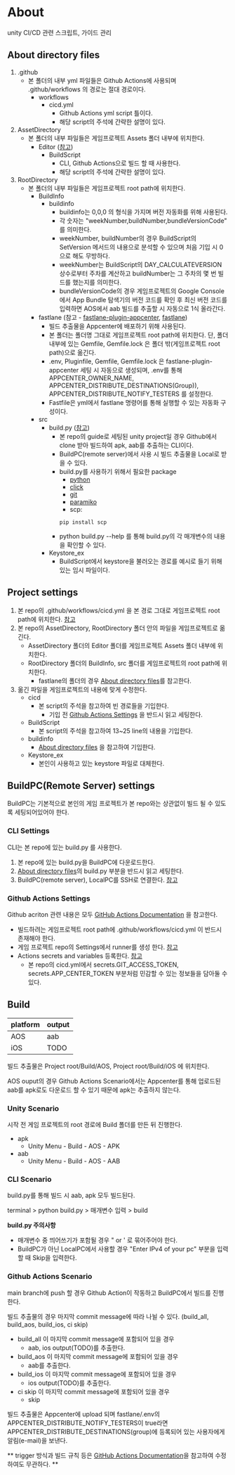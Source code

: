 # About

unity CI/CD 관련 스크립트, 가이드 관리

## About directory files

1. .github
   - 본 폴더의 내부 yml 파일들은 Github Actions에 사용되며 .github/workflows 의 경로는 절대 경로이다.
     - workflows
       - cicd.yml
         - Github Actions yml script 틀이다.
         - 해당 script의 주석에 간략한 설명이 있다.
2. AssetDirectory
   - 본 폴더의 내부 파일들은 게임프로젝트 Assets 폴더 내부에 위치한다.
     - Editor ([참고](https://docs.unity3d.com/Manual/SpecialFolders.html))
       - BuildScript
         - CLI, Github Actions으로 빌드 할 때 사용한다.
         - 해당 script의 주석에 간략한 설명이 있다.
3. RootDirectory
   - 본 폴더의 내부 파일들은 게임프로젝트 root path에 위치한다.
     - BuildInfo
       - buildinfo
         - buildinfo는 0,0,0 의 형식을 가지며 버전 자동화를 위해 사용된다.
         - 각 숫자는 "weekNumber,buildNumber,bundleVersionCode" 를 의미한다.
         - weekNumber, buildNumber의 경우 BuildScript의 SetVersion 메서드의 내용으로 분석할 수 있으며 처음 기입 시 0으로 해도 무방하다.
         - weekNumber는 BuildScript의 DAY_CALCULATEVERSION 상수로부터 주차를 계산하고 buildNumber는 그 주차의 몇 번 빌드를 했는지를 의미한다.
         - bundleVersionCode의 경우 게임프로젝트의 Google Console에서 App Bundle 탐색기의 버전 코드를 확인 후 최신 버전 코드를 입력하면 AOS에서 aab 빌드를 추출할 시 자동으로 1식 올라간다.
     - fastlane (참고 - [fastlane-plugin-appcenter](https://github.com/microsoft/fastlane-plugin-appcenter), [fastlane](https://docs.fastlane.tools/))
       - 빌드 추출물을 Appcenter에 배포하기 위해 사용된다.
       - 본 폴더는 폴더명 그대로 게임프로젝트 root path에 위치한다. 단, 폴더 내부에 있는 Gemfile, Gemfile.lock 은 폴더 밖(게임프로젝트 root path)으로 옮긴다.
       - .env, Pluginfile, Gemfile, Gemfile.lock 은 fastlane-plugin-appcenter 세팅 시 자동으로 생성되며, .env를 통해 APPCENTER_OWNER_NAME, APPCENTER_DISTRIBUTE_DESTINATIONS(Group)), APPCENTER_DISTRIBUTE_NOTIFY_TESTERS 를 설정한다. 
       - Fastfile은 yml에서 fastlane 명령어를 통해 실행할 수 있는 자동화 구성이다.
     - src
       - build.py ([참고](https://docs.unity3d.com/kr/2021.3/Manual/EditorCommandLineArguments.html))
         - 본 repo의 guide로 세팅된 unity project일 경우 Github에서 clone 받아 빌드하여 apk, aab를 추출하는 CLI이다.
         - BuildPC(remote server)에서 사용 시 빌드 추출물을 Local로 받을 수 있다.
         - build.py를 사용하기 위해서 필요한 package
           - [python](https://www.python.org/downloads/)
           - [click](https://click.palletsprojects.com/en/8.1.x/quickstart/)
           - [git](https://gitpython.readthedocs.io/en/stable/intro.html?highlight=pip%20install%20gitpython#installing-gitpython)
           - [paramiko](https://www.paramiko.org/installing.html)
           - scp:
           ```
           pip install scp
           ```
         - python build.py --help 를 통해 build.py의 각 매개변수의 내용을 확인할 수 있다.
       - Keystore_ex
         - BuildScript에서 keystore을 불러오는 경로를 예시로 들기 위해 있는 임시 파일이다.

## Project settings

1. 본 repo의 .github/workflows/cicd.yml 을 본 경로 그대로 게임프로젝트 root path에 위치한다. [참고](https://docs.github.com/en/actions/quickstart)
2. 본 repo의 AssetDirectory, RootDirectory 폴더 안의 파일을 게임프로젝트로 옮긴다.
      - AssetDirectory 폴더의 Editor 폴더를 게임프로젝트 Assets 폴더 내부에 위치한다.
      - RootDirectory 폴더의 BuildInfo, src 폴더를 게임프로젝트의 root path에 위치한다.
        - fastlane의 폴더의 경우 [About directory files](#about-directory-files)를 참고한다.
3. 옮긴 파일을 게임프로젝트의 내용에 맞게 수정한다.
      - cicd
        - 본 script의 주석을 참고하여 빈 경로들을 기입한다.
          - 기입 전 [Github Actions Settings](#github-actions-settings) 을 반드시 읽고 세팅한다.
      - BuildScript
        - 본 script의 주석을 참고하여 13~25 line의 내용을 기입한다.
      - buildinfo
        - [About directory files](#about-directory-files) 을 참고하여 기입한다.
      - Keystore_ex
        - 본인이 사용하고 있는 keystore 파일로 대체한다.

## BuildPC(Remote Server) settings

BuildPC는 기본적으로 본인의 게임 프로젝트가 본 repo와는 상관없이 빌드 될 수 있도록 세팅되어있어야 한다.

### CLI Settings

CLI는 본 repo에 있는 build.py 를 사용한다.

1. 본 repo에 있는 build.py을 BuildPC에 다운로드한다.
2. [About directory files](#About-directory-files)의 build.py 부분을 반드시 읽고 세팅한다.
3. BuildPC(remote server), LocalPC를 SSH로 연결한다. [참고](https://learn.microsoft.com/ko-kr/windows-server/administration/openssh/openssh_install_firstuse)

### Github Actions Settings

Github acriton 관련 내용은 모두 [GitHub Actions Documentation](https://docs.github.com/actions) 을 참고한다.

- 빌드하려는 게임프로젝트 root path에 .github/workflows/cicd.yml 이 반드시 존재해야 한다.
- 게임 프로젝트 repo의 Settings에서 runner를 생성 한다. [참고](https://docs.github.com/en/actions/hosting-your-own-runners/adding-self-hosted-runners)
- Actions secrets and variables 등록한다. [참고](https://docs.github.com/en/actions/security-guides/automatic-token-authentication)
  - 본 repo의 cicd.yml에서 secrets.GIT_ACCESS_TOKEN, secrets.APP_CENTER_TOKEN 부분처럼 민감할 수 있는 정보들을 담아둘 수 있다.

## Build

| platform  | output   |
| --------- | -------- |
| AOS       |   aab    |
| iOS       |   TODO   |

빌드 추출물은 Project root/Build/AOS, Project root/Build/iOS 에 위치한다.

AOS ouput의 경우 Github Actions Scenario에서는 Appcenter를 통해 업로드된 aab를 apk로도 다운로드 할 수 있기 때문에 apk는 추출하지 않는다.

### Unity Scenario

시작 전 게임 프로젝트의 root 경로에 Build 폴더를 만든 뒤 진행한다.

- apk
  - Unity Menu - Build - AOS - APK
- aab
  - Unity Menu - Build - AOS - AAB

### CLI Scenario

build.py를 통해 빌드 시 aab, apk 모두 빌드된다.

terminal > python build.py > 매개변수 입력 > build

**build.py 주의사항**
- 매개변수 중 띄어쓰기가 포함될 경우 " or ' 로 묶어주어야 한다.
- BuildPC가 아닌 LocalPC에서 사용할 경우 "Enter IPv4 of your pc" 부분을 입력할 때 Skip을 입력한다.

### Github Actions Scenario

main branch에 push 할 경우 Github Action이 작동하고 BuildPC에서 빌드를 진행한다.

빌드 추출물의 경우 마지막 commit message에 따라 나뉠 수 있다. (build_all, build_aos, build_ios, ci skip)

- build_all 이 마지막 commit message에 포함되어 있을 경우
  - aab, ios output(TODO)를 추출한다.
- build_aos 이 마지막 commit message에 포함되어 있을 경우
  - aab를 추출한다.
- build_ios 이 마지막 commit message에 포함되어 있을 경우
  - ios output(TODO)를 추출한다.
- ci skip 이 마지막 commit message에 포함되어 있을 경우
  - skip

빌드 추출물은 Appcenter에 upload 되며 fastlane/.env의 APPCENTER_DISTRIBUTE_NOTIFY_TESTERS이 true라면 APPCENTER_DISTRIBUTE_DESTINATIONS(group)에 등록되어 있는 사용자에게 알림(e-mail)을 보낸다.

** trigger 방식과 빌드 규칙 등은 [GitHub Actions Documentation](https://docs.github.com/actions)을 참고하여 수정하여도 무관하다. **
